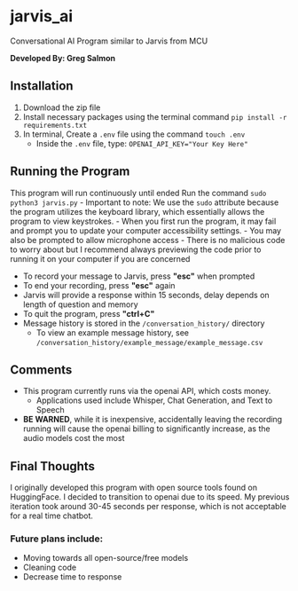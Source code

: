 # jarvis_ai
Conversational AI Program similar to Jarvis from MCU

**Developed By: Greg Salmon**

## Installation
1. Download the zip file
2. Install necessary packages using the terminal command `pip install -r requirements.txt`
3. In terminal, Create a `.env` file using the command `touch .env`
    - Inside the `.env` file, type:
    `OPENAI_API_KEY="Your Key Here"`
## Running the Program
This program will run continuously until ended
Run the command `sudo python3 jarvis.py`
    - Important to note: We use the `sudo` attribute because the program utilizes the keyboard library, which essentially allows the program to view keystrokes. 
    - When you first run the program, it may fail and prompt you to update your computer accessibility settings.
    - You may also be prompted to allow microphone access
    - There is no malicious code to worry about but I recommend always previewing the code prior to running it on your computer if you are concerned

- To record your message to Jarvis, press **"esc"** when prompted
- To end your recording, press **"esc"** again
- Jarvis will provide a response within 15 seconds, delay depends on length of question and memory
- To quit the program, press **"ctrl+C"**
- Message history is stored in the `/conversation_history/` directory
    - To view an example message history, see `/conversation_history/example_message/example_message.csv`

## Comments
- This program currently runs via the openai API, which costs money.
    - Applications used include Whisper, Chat Generation, and Text to Speech
- **BE WARNED**, while it is inexpensive, accidentally leaving the recording running will cause the openai billing to significantly increase, as the audio models cost the most

## Final Thoughts
I originally developed this program with open source tools found on HuggingFace. I decided to transition to openai due to its speed. My previous iteration took around 30-45 seconds per response, which is not acceptable for a real time chatbot. 

### Future plans include:
- Moving towards all open-source/free models
- Cleaning code
- Decrease time to response
